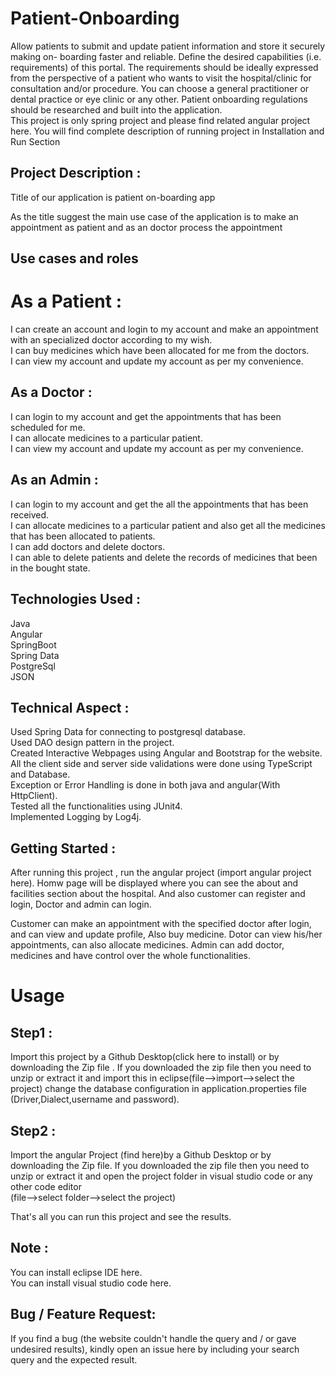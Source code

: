 # Patient-Onboarding
Allow patients to submit and update patient information and store it securely making on- boarding faster and reliable. Define the desired capabilities (i.e. requirements) of this portal. The requirements should be ideally expressed from the perspective of a patient who wants to visit the hospital/clinic for consultation and/or procedure. You can choose a general practitioner or dental practice or eye clinic or any other. Patient onboarding regulations should be researched and built into the application.<br>
This project is only spring project and please find related angular project here. You will find complete description of running project in Installation and Run Section

## Project Description :
Title of our application is patient on-boarding app

As the title suggest the main use case of the application is to make an appointment as patient and as an doctor process the appointment

## Use cases and roles
# As a Patient :
I can create an account and login to my account and make an appointment with an specialized doctor according to my wish.<br>
I can buy medicines which have been allocated for me from the doctors.<br>
I can view my account and update my account as per my convenience.<br>
## As a Doctor :
I can login to my account and get the appointments that has been scheduled for me.<br>
I can allocate medicines to a particular patient.<br>
I can view my account and update my account as per my convenience.<br>
## As an Admin :
I can login to my account and get the all the appointments that has been received.<br>
I can allocate medicines to a particular patient and also get all the medicines that has been allocated to patients.<br>
I can add doctors and delete doctors.<br>
I can able to delete patients and delete the records of medicines that been in the bought state.<br>
## Technologies Used :
Java<br>
Angular<br>
SpringBoot<br>
Spring Data<br>
PostgreSql<br>
JSON<br>
## Technical Aspect :
Used Spring Data for connecting to postgresql database.<br>
Used DAO design pattern in the project.<br>
Created Interactive Webpages using Angular and Bootstrap for the website.<br>
All the client side and server side validations were done using TypeScript and Database.<br>
Exception or Error Handling is done in both java and angular(With HttpClient).<br>
Tested all the functionalities using JUnit4.<br>
Implemented Logging by Log4j.<br>
## Getting Started :
After running this project , run the angular project (import angular project here). Homw page will be displayed where you can see the about and facilities section about the hospital. And also customer can register and login, Doctor and admin can login.<br>

Customer can make an appointment with the specified doctor after login, and can view and update profile, Also buy medicine. Dotor can view his/her appointments, can also allocate medicines. Admin can add doctor, medicines and have control over the whole functionalities.<br>

# Usage
## Step1 :
Import this project by a Github Desktop(click here to install) or by downloading the Zip file . If you downloaded the zip file then you need to unzip or extract it and import this in eclipse(file-->import-->select the project) change the database configuration in application.properties file (Driver,Dialect,username and password).

## Step2 :
Import the angular Project (find here)by a Github Desktop or by downloading the Zip file. If you downloaded the zip file then you need to unzip or extract it and open the project folder in visual studio code or any other code editor<br>
(file-->select folder-->select the project)

That's all you can run this project and see the results.<br>

## Note :
You can install eclipse IDE here.<br>
You can install visual studio code here.<br>
## Bug / Feature Request:
If you find a bug (the website couldn't handle the query and / or gave undesired results), kindly open an issue here by including your search query and the expected result.<br>
